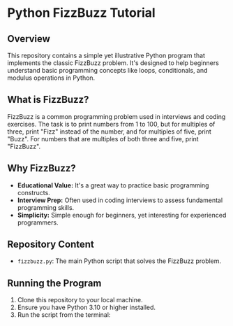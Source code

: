 # Python FizzBuzz Tutorial

## Overview
This repository contains a simple yet illustrative Python program that implements the classic FizzBuzz problem. It's designed to help beginners understand basic programming concepts like loops, conditionals, and modulus operations in Python.

## What is FizzBuzz?
FizzBuzz is a common programming problem used in interviews and coding exercises. The task is to print numbers from 1 to 100, but for multiples of three, print "Fizz" instead of the number, and for multiples of five, print "Buzz". For numbers that are multiples of both three and five, print "FizzBuzz".

## Why FizzBuzz?
- **Educational Value:** It's a great way to practice basic programming constructs.
- **Interview Prep:** Often used in coding interviews to assess fundamental programming skills.
- **Simplicity:** Simple enough for beginners, yet interesting for experienced programmers.

## Repository Content
- `fizzbuzz.py`: The main Python script that solves the FizzBuzz problem.

## Running the Program
1. Clone this repository to your local machine.
2. Ensure you have Python 3.10 or higher installed.
3. Run the script from the terminal:

